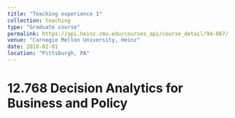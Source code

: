 ```yaml
---
title: "Teaching experience 1"
collection: teaching
type: "Graduate course"
permalink: https://api.heinz.cmu.edu/courses_api/course_detail/94-867/
venue: "Carnegie Mellon University, Heinz"
date: 2018-02-01
location: "Pittsburgh, PA"
---
```



12.768 Decision Analytics for Business and Policy 
======

